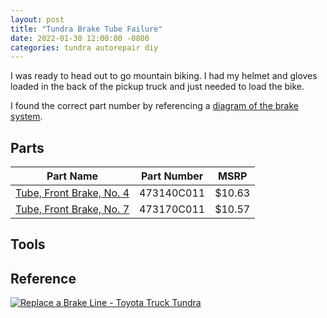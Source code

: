 ```yaml
---
layout: post
title: "Tundra Brake Tube Failure"
date: 2022-01-30 12:00:00 -0800
categories: tundra autorepair diy
---
```


I was ready to head out to go mountain biking. I had my helmet and gloves loaded in the back of the pickup truck and just needed to load the bike. 

I found the correct part number by referencing a [diagram of the brake system](https://parts.toyota.com/a/Toyota_2000_Tundra-Access-Cab-SR-5-47L-AT/63156168__6709498/BRAKE-TUBE--CLAMP/841420-4708.html).

## Parts

Part Name | Part Number | MSRP
---|---|---
[Tube, Front Brake, No. 4](https://parts.toyota.com/p/63156168/473140C011.html) | 473140C011 | $10.63
[Tube, Front Brake, No. 7](https://parts.toyota.com/p/63217573/473170c011.html) | 473170C011 | $10.57

## Tools


## Reference

[![Replace a Brake Line - Toyota Truck Tundra](http://i3.ytimg.com/vi/Eb3mSoDsu7k/hqdefault.jpg)](https://www.youtube.com/watch?v=Eb3mSoDsu7k)
